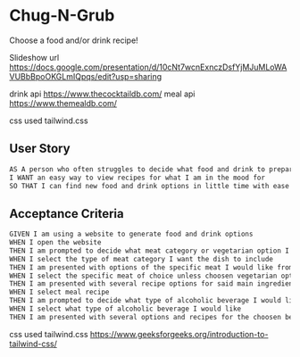 # Chug-N-Grub
Choose a food and/or drink recipe!


Slideshow url https://docs.google.com/presentation/d/10cNt7wcnExnczDsfYjMJuMLoWAVUBbBpoOKGLmIQpqs/edit?usp=sharing


drink api https://www.thecocktaildb.com/
meal api https://www.themealdb.com/

css used tailwind.css

## User Story

```md
AS A person who often struggles to decide what food and drink to prepare
I WANT an easy way to view recipes for what I am in the mood for
SO THAT I can find new food and drink options in little time with ease
```

## Acceptance Criteria

```md
GIVEN I am using a website to generate food and drink options
WHEN I open the website
THEN I am prompted to decide what meat category or vegetarian option I want the main dish to include
WHEN I select the type of meat category I want the dish to include
THEN I am presented with options of the specific meat I would like from the choosen category
WHEN I select the specific meat of choice unless choosen vegetarian option
THEN I am presented with several recipe options for said main ingredient
WHEN I select meal recipe
THEN I am prompted to decide what type of alcoholic beverage I would like
WHEN I select what type of alcoholic beverage I would like
THEN I am presented with several options and recipes for the choosen beverage
```
css used tailwind.css  https://www.geeksforgeeks.org/introduction-to-tailwind-css/
